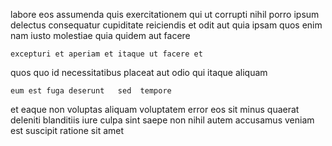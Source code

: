 <!--
title: Optional 5th generation complexity
author: Meaghan
date: 2015-03-20-2018
link: 2015-03-20-2018-optional-5th-generation-complexity
tags: [Photoshop,NPM,templates]
-->

labore eos assumenda quis exercitationem qui ut
corrupti nihil porro ipsum
delectus consequatur cupiditate reiciendis et
odit aut quia ipsam quos enim nam iusto
molestiae quia quidem aut facere
 	excepturi et aperiam et itaque ut facere et
quos quo id necessitatibus placeat
aut odio qui itaque aliquam 
 	eum est fuga deserunt   sed  tempore
et  eaque non voluptas aliquam voluptatem error eos sit
minus quaerat deleniti blanditiis iure culpa sint saepe non nihil
 autem accusamus veniam
est suscipit ratione sit amet